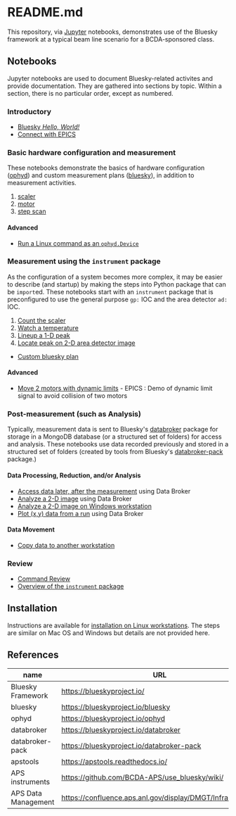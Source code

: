 # README.md

This repository, via [Jupyter](https://jupyter.org/) notebooks, demonstrates use
of the Bluesky framework at a typical beam line scenario for a BCDA-sponsored
class.

## Notebooks

Jupyter notebooks are used to document Bluesky-related activites and provide
documentation.  They are gathered into sections by topic.  Within a section,
there is no particular order, except as numbered.

### Introductory

* [Bluesky *Hello, World!*](https://nbviewer.jupyter.org/github/BCDA-APS/bluesky_training/blob/main/bluesky/hello_world.ipynb)
* [Connect with EPICS](https://nbviewer.jupyter.org/github/BCDA-APS/bluesky_training/blob/main/connect_epics.ipynb)

### Basic hardware configuration and measurement

These notebooks demonstrate the basics of hardware configuration
([ophyd](https://blueskyproject.io/ophyd)) and custom measurement plans
([bluesky](https://blueskyproject.io/bluesky)), in addition to measurement
activities.

1. [scaler](https://nbviewer.jupyter.org/github/BCDA-APS/bluesky_training/blob/main/basic-scaler.ipynb)
1. [motor](https://nbviewer.jupyter.org/github/BCDA-APS/bluesky_training/blob/main/basic-motor.ipynb)
1. [step scan](https://nbviewer.jupyter.org/github/BCDA-APS/bluesky_training/blob/main/basic-step-scan.ipynb)

#### Advanced

* [Run a Linux command as an `ophyd.Device`](https://nbviewer.jupyter.org/github/BCDA-APS/use_bluesky/blob/main/lessons/linux_command_as_Device/demo_doodle.ipynb)

### Measurement using the `instrument` package

As the configuration of a system becomes more complex, it may be easier to
describe (and startup) by making the steps into Python package that can be
`import`ed.  These notebooks start with an `instrument` package that is
preconfigured to use the general purpose `gp:` IOC and the area detector `ad:`
IOC.

1. [Count the scaler](https://nbviewer.jupyter.org/github/BCDA-APS/bluesky_training/blob/main/count_scaler.ipynb)
1. [Watch a temperature](https://nbviewer.jupyter.org/github/BCDA-APS/bluesky_training/blob/main/watch_temperature.ipynb)
1. [Lineup a 1-D peak](https://nbviewer.jupyter.org/github/BCDA-APS/bluesky_training/blob/main/lineup_1d_peak.ipynb)
1. [Locate peak on 2-D area detector image](https://nbviewer.jupyter.org/github/BCDA-APS/bluesky_training/blob/main/locate_image_peak.ipynb)

* [Custom bluesky plan](https://nbviewer.jupyter.org/github/BCDA-APS/bluesky_training/blob/main/custom_plan.ipynb)

#### Advanced

* [Move 2 motors with dynamic limits](demo_dynamic_limits_2motor.ipynb) - EPICS : Demo of dynamic limit signal to avoid collision of two motors

### Post-measurement (such as Analysis)

Typically, measurement data is sent to Bluesky's
[databroker](https://blueskyproject.io/databroker) package for storage in a
MongoDB database (or a structured set of folders) for access and analysis.
These notebooks use data recorded previously and stored in a structured set of
folders (created by tools from Bluesky's
[databroker-pack](https://blueskyproject.io/databroker-pack/) package.)

#### Data Processing, Reduction, and/or Analysis

* [Access data later, after the measurement](https://nbviewer.jupyter.org/github/BCDA-APS/bluesky_training/blob/main/after_measurement.ipynb) using Data Broker
* [Analyze a 2-D image](https://nbviewer.jupyter.org/github/BCDA-APS/bluesky_training/blob/main/databroker_analysis.ipynb) using Data Broker
* [Analyze a 2-D image on Windows workstation](https://nbviewer.jupyter.org/github/BCDA-APS/bluesky_training/blob/main/resources/example-data/demonstrate.ipynb)
* [Plot (x,y) data from a run](https://nbviewer.jupyter.org/github/BCDA-APS/bluesky_training/blob/main/plot_x_y_databroker.ipynb) using Data Broker

#### Data Movement

* [Copy data to another workstation](/resources/example-data/README.md)

### Review

* [Command Review](https://nbviewer.jupyter.org/github/BCDA-APS/bluesky_training/blob/main/command_review.ipynb)
* [Overview of the `instrument` package](https://nbviewer.jupyter.org/github/BCDA-APS/bluesky_training/blob/main/describe_instrument.ipynb)


## Installation

Instructions are available for [installation on Linux workstations](install.md).
The steps are similar on Mac OS and Windows but details are not provided here.

## References

name | URL
--- | ---
Bluesky Framework | https://blueskyproject.io/
bluesky | https://blueskyproject.io/bluesky
ophyd | https://blueskyproject.io/ophyd
databroker | https://blueskyproject.io/databroker
databroker-pack | https://blueskyproject.io/databroker-pack
apstools | https://apstools.readthedocs.io/
APS instruments | https://github.com/BCDA-APS/use_bluesky/wiki/
APS Data Management | https://confluence.aps.anl.gov/display/DMGT/Infrastructure
